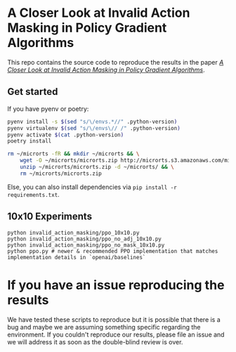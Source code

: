 # A Closer Look at Invalid Action Masking in Policy Gradient Algorithms

This repo contains the source code to reproduce the results in the paper [*A Closer Look at Invalid Action Masking in Policy Gradient Algorithms*](https://arxiv.org/abs/2006.14171). 

## Get started

If you have pyenv or poetry:
```bash
pyenv install -s $(sed "s/\/envs.*//" .python-version)
pyenv virtualenv $(sed "s/\/envs\// /" .python-version)
pyenv activate $(cat .python-version)
poetry install

rm ~/microrts -fR && mkdir ~/microrts && \
    wget -O ~/microrts/microrts.zip http://microrts.s3.amazonaws.com/microrts/artifacts/202004222224.microrts.zip && \
    unzip ~/microrts/microrts.zip -d ~/microrts/ && \
    rm ~/microrts/microrts.zip
```

Else, you can also install dependencies via `pip install -r requirements.txt`.

## 10x10 Experiments
```
python invalid_action_masking/ppo_10x10.py
python invalid_action_masking/ppo_no_adj_10x10.py
python invalid_action_masking/ppo_no_mask_10x10.py
python ppo.py # newer & recommended PPO implementation that matches implementation details in `openai/baselines`
```

# If you have an issue reproducing the results

We have tested these scripts to reproduce but it is possible that there is a bug and maybe
we are assuming something specific regarding the environment. If you couldn't reproduce our results,
please file an issue and we will address it as soon as the double-blind review is over.

